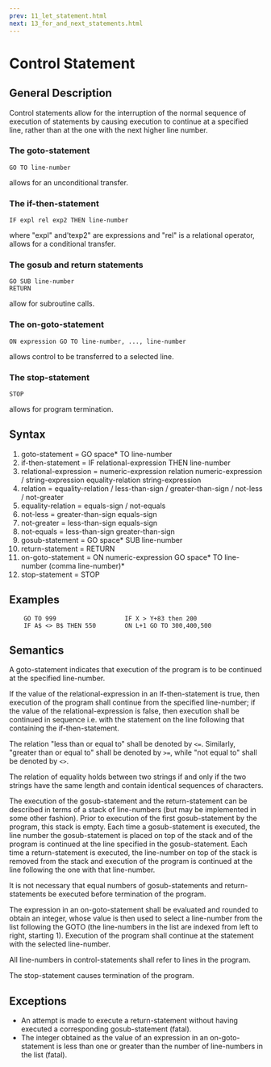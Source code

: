 ```yaml
---
prev: 11_let_statement.html
next: 13_for_and_next_statements.html
---
```


# Control Statement

## General Description

Control statements allow for the interruption of the normal sequence of execution of statements by causing execution to
continue at a specified line, rather than at the one with the next higher line number.

### The goto-statement

    GO TO line-number 

allows for an unconditional transfer.

### The if-then-statement

    IF expl rel exp2 THEN line-number

where "expl" and'texp2" are expressions and "rel" is a relational operator, allows for a conditional transfer.

### The gosub and return statements

    GO SUB line-number 
    RETURN

allow for subroutine calls.

### The on-goto-statement

    ON expression GO TO line-number, ..., line-number

allows control to be transferred to a selected line.

### The stop-statement

    STOP

allows for program termination.

## Syntax

1. goto-statement = GO space* TO line-number 
2. if-then-statement = IF relational-expression THEN line-number  
3. relational-expression = numeric-expression relation numeric-expression / string-expression equality-relation
   string-expression 
4. relation = equality-relation / less-than-sign / greater-than-sign / not-less / not-greater
5. equality-relation = equals-sign / not-equals  
6. not-less = greater-than-sign equals-sign 
7. not-greater = less-than-sign equals-sign 
8. not-equals = less-than-sign greater-than-sign 
9. gosub-statement = GO space* SUB line-number  
10. return-statement = RETURN 
11. on-goto-statement = ON numeric-expression GO space* TO line-number (comma line-number)*
12. stop-statement = STOP

## Examples

```BASIC
    GO TO 999                   IF X > Y+83 then 200 
    IF A$ <> B$ THEN 550        ON L+1 GO TO 300,400,500
```

## Semantics 
 
A goto-statement indicates that execution of the program is to be continued at the specified line-number.

If the value of the relational-expression in an lf-then-statement is true, then execution of the program shall continue
from the specified line-number; if the value of the relational-expression is false, then execution shall be continued in
sequence i.e. with the statement on the line following that containing the if-then-statement.

The relation "less than or equal to" shall be denoted by `<=`. Similarly, "greater than or equal to" shall be denoted by
`>=`, while "not equal to" shall be denoted by `<>`.

The relation of equality holds between two strings if and only if the two strings have the same length and contain
identical sequences of characters.

The execution of the gosub-statement and the return-statement can be described in terms of a stack of line-numbers (but
may be implemented in some other fashion). Prior to execution of the first gosub-statement by the program, this stack is
empty. Each time a gosub-statement is executed, the line number the gosub-statement is placed on top of the stack and of
the program is continued at the line specified in the gosub-statement. Each time a return-statement is executed, the
line-number on top of the stack is removed from the stack and execution of the program is continued at the line 
following the one with that line-number. 
 
It is not necessary that equal numbers of gosub-statements and return-statements be executed before termination of the 
program.

The expression in an on-goto-statement shall be evaluated and rounded to obtain an integer, whose value is then used to
select a line-number from the list following the GOTO (the line-numbers in the list are indexed from left to right,
starting 1). Execution of the program shall continue at the statement with the selected line-number.

All line-numbers in control-statements shall refer to lines in the program.

The stop-statement causes termination of the program.

## Exceptions

- An attempt is made to execute a return-statement without having executed a corresponding gosub-statement (fatal).
- The integer obtained as the value of an expression in an on-goto-statement is less than one or greater than the number
  of line-numbers in the list (fatal).
